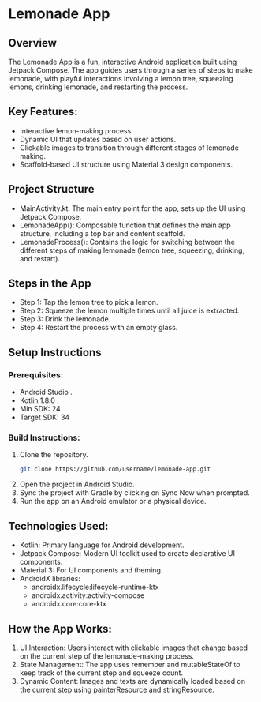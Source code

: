 # Lemonade App
## Overview
The Lemonade App is a fun, interactive Android application built using Jetpack Compose. The app guides users through a series of steps to make lemonade, with playful interactions involving a lemon tree, squeezing lemons, drinking lemonade, and restarting the process.
## Key Features:
- Interactive lemon-making process.
- Dynamic UI that updates based on user actions.
- Clickable images to transition through different stages of lemonade making.
- Scaffold-based UI structure using Material 3 design components.
## Project Structure
- MainActivity.kt: The main entry point for the app, sets up the UI using Jetpack Compose.
- LemonadeApp(): Composable function that defines the main app structure, including a top bar and content scaffold.
- LemonadeProcess(): Contains the logic for switching between the different steps of making lemonade (lemon tree, squeezing, drinking, and restart).
## Steps in the App
- Step 1: Tap the lemon tree to pick a lemon.
- Step 2: Squeeze the lemon multiple times until all juice is extracted.
- Step 3: Drink the lemonade.
- Step 4: Restart the process with an empty glass.
## Setup Instructions
### Prerequisites: 
- Android Studio .
- Kotlin 1.8.0 .
- Min SDK: 24
- Target SDK: 34
### Build Instructions:
1. Clone the repository.
   ```bash
   git clone https://github.com/username/lemonade-app.git

2. Open the project in Android Studio.
3. Sync the project with Gradle by clicking on Sync Now when prompted.
4. Run the app on an Android emulator or a physical device.
## Technologies Used:
- Kotlin: Primary language for Android development.
- Jetpack Compose: Modern UI toolkit used to create declarative UI components.
- Material 3: For UI components and theming.
- AndroidX libraries:
   - androidx.lifecycle:lifecycle-runtime-ktx
   - androidx.activity:activity-compose
   - androidx.core:core-ktx
## How the App Works:
1. UI Interaction: Users interact with clickable images that change based on the current step of the lemonade-making process.
2. State Management: The app uses remember and mutableStateOf to keep track of the current step and squeeze count.
3. Dynamic Content: Images and texts are dynamically loaded based on the current step using painterResource and stringResource.
